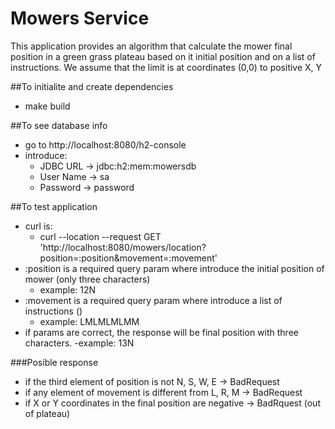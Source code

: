 # Mowers Service
This application provides an algorithm that calculate the mower final position in a green grass plateau based on it initial position and on a list of instructions. We assume that the limit is at coordinates (0,0) to positive X, Y

##To initialite and create dependencies
- make build

##To see database info
- go to http://localhost:8080/h2-console
- introduce:
    - JDBC URL -> jdbc:h2:mem:mowersdb
    - User Name -> sa
    - Password -> password

##To test application
- curl is:
    - curl --location --request GET 'http://localhost:8080/mowers/location?position=:position&movement=:movement'
- :position is a required query param where introduce the initial position of mower (only three characters)
    - example: 12N
- :movement is a required query param where introduce a list of instructions ()
    - example: LMLMLMLMM
- if params are correct, the response will be final position with three characters.
    -example: 13N

###Posible response
- if the third element of position is not N, S, W, E -> BadRequest
- if any element of movement is different from L, R, M -> BadRequest
- if X or Y coordinates in the final position are negative -> BadRquest (out of plateau)
